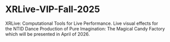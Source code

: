 # XRLive-VIP-Fall-2025
XRLive: Computational Tools for Live Performance. Live visual effects for the NTID Dance Production of Pure Imagination: The Magical Candy Factory which will be presented in April of 2026.
